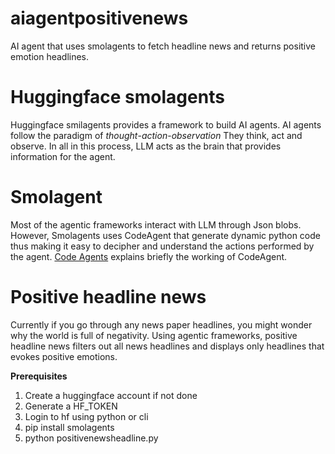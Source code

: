 # aiagentpositivenews
AI agent that uses smolagents to fetch headline news and returns positive emotion headlines.

# Huggingface smolagents
Huggingface smilagents provides a framework to build AI agents. AI agents follow the paradigm of *thought*-*action*-*observation* They think, act and observe. In all in this process, LLM acts as the brain that provides information for the agent.

# Smolagent
Most of the agentic frameworks interact with LLM through Json blobs. However, Smolagents uses CodeAgent that generate dynamic python code thus making it easy to decipher and understand the actions performed by the agent.
[Code Agents](https://huggingface.co/blog/smolagents#code-agents) explains briefly the working of CodeAgent.

# Positive headline news
Currently if you go through any news paper headlines, you might wonder why the world is full of negativity. Using agentic frameworks, positive headline news filters out all news headlines and displays only headlines that evokes positive emotions.

**Prerequisites**
1. Create a huggingface account if not done
2. Generate a HF_TOKEN
3. Login to hf using python or cli
4. pip install smolagents
5. python positivenewsheadline.py 
